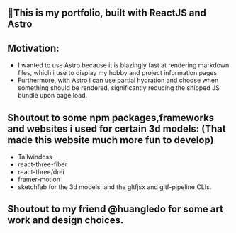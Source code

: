 ## 🚀This is my portfolio, built with ReactJS and Astro

## Motivation:
- I wanted to use Astro because it is blazingly fast at rendering markdown files, which i use to display my hobby and project information pages.
- Furthermore, with Astro i can use partial hydration and choose when something should be rendered, significantly reducing the shipped JS bundle upon page load.

## Shoutout to some npm packages,frameworks and websites i used for certain 3d models: (That made this website much more fun to develop)
- Tailwindcss
- react-three-fiber
- react-three/drei
- framer-motion
- sketchfab for the 3d models, and the gltfjsx and gltf-pipeline CLIs.

## Shoutout to my friend @huangledo for some art work and design choices.
